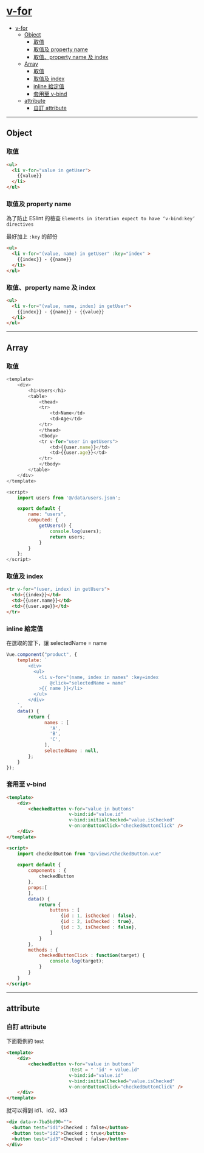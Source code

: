 # [v-for](https://vuejs.org/v2/guide/list.html)

- [v-for](#v-for)
  - [Object](#object)
    - [取值](#取值)
    - [取值及 property name](#取值及-property-name)
    - [取值、property name 及 index](#取值property-name-及-index)
  - [Array](#array)
    - [取值](#取值-1)
    - [取值及 index](#取值及-index)
    - [inline 給定值](#inline-給定值)
    - [套用至 v-bind](#套用至-v-bind)
  - [attribute](#attribute)
    - [自訂 attribute](#自訂-attribute)

---

## Object

### 取值

```html
<ul>
  <li v-for="value in getUser">
    {{value}}
  </li>
</ul>
```

### 取值及 property name

為了防止 ESlint 的檢查 `Elements in iteration expect to have ‘v-bind:key’ directives`

最好加上 `:key` 的部份

```html
<ul>
  <li v-for="(value, name) in getUser" :key="index" >
    {{index}} - {{name}}
  </li>
</ul>
```

### 取值、property name 及 index

```html
<ul>
  <li v-for="(value, name, index) in getUser">
    {{index}} - {{name}} - {{value}}
  </li>
</ul>
```

---

## Array

### 取值

```js
<template>
    <div>
        <h1>Users</h1>
        <table>
            <thead>
            <tr>
                <td>Name</td>
                <td>Age</td>
            </tr>
            </thead>
            <tbody>
            <tr v-for="user in getUsers">
                <td>{{user.name}}</td>
                <td>{{user.age}}</td>
            </tr>
            </tbody>
        </table>
    </div>
</template>

<script>
    import users from '@/data/users.json';

    export default {
        name: "users",
        computed: {
            getUsers() {
                console.log(users);
                return users;
            }
        }
    };
</script>
```

### 取值及 index

```html
<tr v-for="(user, index) in getUsers">
  <td>{{index}}</td>
  <td>{{user.name}}</td>
  <td>{{user.age}}</td>
</tr>
```

### inline 給定值

在選取的當下，讓 selectedName = name

```js
Vue.component("product", {
    template: `
        <div>
          <ul>
            <li v-for="(name, index in names" :key=index 
                @click="selectedName = name"
            >{{ name }}</li>
          </ul>
        </div>
    `,
    data() {
        return {
              names : [
                'A',
                'B',
                'C',
              ],
              selectedName : null,
        };
    }
});
```


### 套用至 v-bind 

```html
<template>
    <div>
        <checkedButton v-for="value in buttons" 
                       v-bind:id="value.id" 
                       v-bind:initialChecked="value.isChecked" 
                       v-on:onButtonClick="checkedButtonClick" />
    </div>
</template>

<script>
    import checkedButton from "@/views/CheckedButton.vue"
    
    export default {
        components : {
            checkedButton
        },
        props:[
        ],
        data() {
            return {
                buttons : [
                    {id : 1, isChecked : false},
                    {id : 2, isChecked : true},
                    {id : 3, isChecked : false},
                ]
            }
        },
        methods : {
            checkedButtonClick : function(target) {
                console.log(target);
            }
        }
    } 
</script>
```

---

## attribute

### 自訂 attribute

下面範例的 test

```html
<template>
    <div>
        <checkedButton v-for="value in buttons"
                       :test = " 'id' + value.id" 
                       v-bind:id="value.id" 
                       v-bind:initialChecked="value.isChecked" 
                       v-on:onButtonClick="checkedButtonClick" />
    </div>
</template>
```

就可以得到 id1、id2、id3

```html
<div data-v-7ba5bd90="">
  <button test="id1">Checked : false</button>
  <button test="id2">Checked : true</button>
  <button test="id3">Checked : false</button>
</div>
```